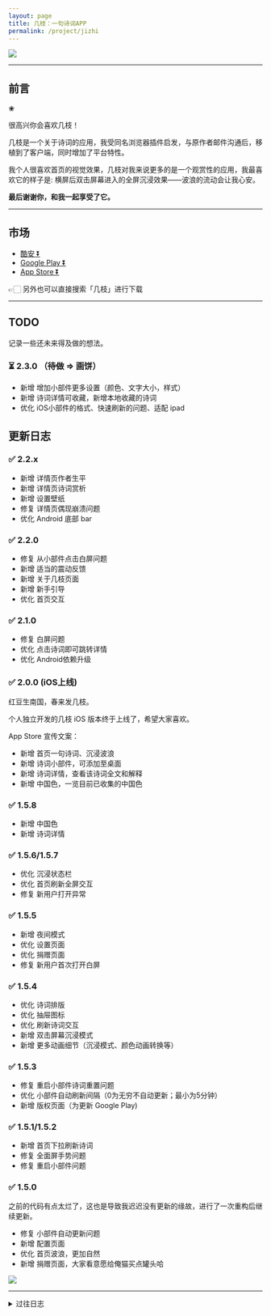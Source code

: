 ```yaml
---
layout: page
title: 几枝：一句诗词APP
permalink: /project/jizhi
---
```


![](https://cdn.jsdelivr.net/gh/xcc3641/xcc3641.github.io@master/assets/images/jizhi.png)

---

## 前言

❀

很高兴你会喜欢几枝！
    

几枝是一个关于诗词的应用，我受同名浏览器插件启发，与原作者邮件沟通后，移植到了客户端，同时增加了平台特性。
    
我个人很喜欢首页的视觉效果，几枝对我来说更多的是一个观赏性的应用，我最喜欢它的样子是: 横屏后双击屏幕进入的全屏沉浸效果——波浪的流动会让我心安。
    
**最后谢谢你，和我一起享受了它。**

---

## 市场

- [酷安 ⏬](https://www.coolapk.com/apk/248825)
- [Google Play ⏬](https://play.google.com/store/apps/details?id=com.hugo.jizhi)
- [App Store ⏬](https://apps.apple.com/us/app/%E5%87%A0%E6%9E%9D/id1552874203)

👉🏻 另外也可以直接搜索「几枝」进行下载

---

## TODO

记录一些还未来得及做的想法。

### ⏳ 2.3.0 （~~待做~~ => 画饼）

- 新增 增加小部件更多设置（颜色、文字大小，样式）
- 新增 诗词详情可收藏，新增本地收藏的诗词
- 优化 iOS小部件的格式、快速刷新的问题、适配 ipad

## 更新日志

### ✅ 2.2.x

- 新增 详情页作者生平
- 新增 详情页诗词赏析
- 新增 设置壁纸
- 修复 详情页偶现崩溃问题
- 优化 Android 底部 bar

### ✅ 2.2.0

- 修复 从小部件点击白屏问题
- 新增 适当的震动反馈
- 新增 关于几枝页面
- 新增 新手引导
- 优化 首页交互

### ✅ 2.1.0

- 修复 白屏问题
- 优化 点击诗词即可跳转详情
- 优化 Android依赖升级

### ✅ 2.0.0 (iOS上线)

红豆生南国，春来发几枝。

个人独立开发的几枝 iOS 版本终于上线了，希望大家喜欢。

App Store 宣传文案：

+ 新增 首页一句诗词、沉浸波浪
+ 新增 诗词小部件，可添加至桌面
+ 新增 诗词详情，查看该诗词全文和解释
+ 新增 中国色，一览目前已收集的中国色


### ✅ 1.5.8

- 新增 中国色
- 新增 诗词详情

### ✅ 1.5.6/1.5.7

- 优化 沉浸状态栏
- 优化 首页刷新全屏交互
- 修复 新用户打开异常

### ✅ 1.5.5

- 新增 夜间模式
- 优化 设置页面
- 优化 捐赠页面
- 修复 新用户首次打开白屏

### ✅ 1.5.4

- 优化 诗词排版
- 优化 抽屉图标
- 优化 刷新诗词交互
- 新增 双击屏幕沉浸模式
- 新增 更多动画细节（沉浸模式、颜色动画转换等）

### ✅ 1.5.3

- 修复 重启小部件诗词重置问题
- 优化 小部件自动刷新间隔（0为无穷不自动更新；最小为5分钟）
- 新增 版权页面（为更新 Google Play)

### ✅  1.5.1/1.5.2

- 新增 首页下拉刷新诗词
- 修复 全面屏手势问题
- 修复 重启小部件问题

### ✅  1.5.0

之前的代码有点太烂了，这也是导致我迟迟没有更新的缘故，进行了一次重构后继续更新。

- 修复 小部件自动更新问题
- 新增 配置页面
- 优化 首页波浪，更加自然
- 新增 捐赠页面，大家看意愿给俺猫买点罐头哈

![](https://cdn.jsdelivr.net/gh/xcc3641/xcc3641.github.io@master/assets/images/image_cat.png)

---

<details>
  <summary>过往日志</summary>

    <h3> ✅ 1.4.0</h3>
    <ul>
      <li>修复 自动刷新问题（保活后台的情况下，每一个小时更新一次）</li>
      <li>更新：从小部件进入 APP 不会自动刷新</li>
    </ul>  

    <h3> ✅ 1.3.0</h3>
    <ul>
      <li>新增 详情页</li>
      <li>修复 点击刷新卡顿</li>
    </ul>

    <h3> ✅ 1.2.0</h3>
    <ul>
      <li>新增 诗词的完整查看</li>
      <li>修复 点击刷新卡顿</li>
      <li>修复 崩溃问题</li>
    </ul>    

</details>
